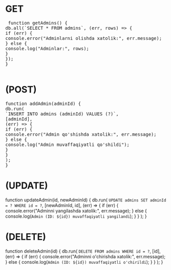# GET

<pre> function getAdmins() {
db.all(`SELECT * FROM admins`, (err, rows) => {
if (err) {
console.error("Adminlarni olishda xatolik:", err.message);
} else {
console.log("Adminlar:", rows);
}
});
}

</pre>

# (POST)

<pre>
function addAdmin(adminId) {
db.run(
`INSERT INTO admins (adminId) VALUES (?)`,
[adminId],
(err) => {
if (err) {
console.error("Admin qo'shishda xatolik:", err.message);
} else {
console.log("Admin muvaffaqiyatli qo'shildi");
}
}
);
}
</pre>

# (UPDATE)

function updateAdmin(id, newAdminId) {
db.run(
`UPDATE admins SET adminId = ? WHERE id = ?`,
[newAdminId, id],
(err) => {
if (err) {
console.error("Adminni yangilashda xatolik:", err.message);
} else {
console.log(`Admin (ID: ${id}) muvaffaqiyatli yangilandi`);
}
}
);
}

# (DELETE)

function deleteAdmin(id) {
db.run(
`DELETE FROM admins WHERE id = ?`,
[id],
(err) => {
if (err) {
console.error("Adminni o'chirishda xatolik:", err.message);
} else {
console.log(`Admin (ID: ${id}) muvaffaqiyatli o'chirildi`);
}
}
);
}
